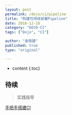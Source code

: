 ```yaml
---
layout: post
permalink: /dojo/ci/pipeline
title: "构建可持续部署Pipeline"
date: 2016-12-18
category: "DOJO-CI"
tags: ["Dojo", "CI"]

author: "袁慎建"
published: true
type: "original"

---
```


* content
{:toc}


## 待续

>实践指导

<div class="align-left"><a href="{{"/dojo/ci/step-by-step"}}">手把手搭建CI</a></div>
<!--<div class="align-right"><a href="{{"/dojo/ci/continuous-delivery"}}">持续交付</a></div>-->
